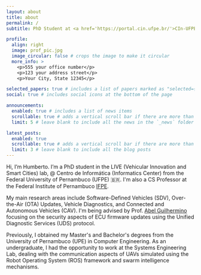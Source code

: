 ```yaml
---
layout: about
title: about
permalink: /
subtitle: PhD Student at <a href='https://portal.cin.ufpe.br/'>CIn-UFPE</a>.

profile:
  align: right
  image: prof_pic.jpg
  image_circular: false # crops the image to make it circular
  more_info: >
    <p>555 your office number</p>
    <p>123 your address street</p>
    <p>Your City, State 12345</p>

selected_papers: true # includes a list of papers marked as "selected={true}"
social: true # includes social icons at the bottom of the page

announcements:
  enabled: true # includes a list of news items
  scrollable: true # adds a vertical scroll bar if there are more than 3 news items
  limit: 5 # leave blank to include all the news in the `_news` folder

latest_posts:
  enabled: true
  scrollable: true # adds a vertical scroll bar if there are more than 3 new posts items
  limit: 3 # leave blank to include all the blog posts
---
```


Hi, I’m Humberto. I’m a PhD student in the LIVE (Vehicular Innovation and Smart Cities) lab, @ Centro de Informática (Informatics Center) from the Federal University of Pernambuco (UFPE) :brazil:. I'm also a CS Professor at the Federal Institute of Pernambuco <a href='[https://portal.cin.ufpe.br](https://portal.ifpe.edu.br/garanhuns/)/'>IFPE</a>.

My main research areas include Software-Defined Vehicles (SDV), Over-the-Air (OTA) Updates, Vehicle Diagnostics, and Connected and Autonomous Vehicles (CAV). I'm being advised by Prof. <a href='[[https://portal.cin.ufpe.br](https://portal.ifpe.edu.br/garanhuns/)](https://portal.cin.ufpe.br/staff/?alias=agsf)/'>Abel Guilhermino</a> focusing on the security aspects of ECU firmware updates using the Unified Diagnostic Services (UDS) protocol.

Previously, I obtained my Master's and Bachelor's degrees from the University of Pernambuco (UPE) in Computer Engineering. As an undergraduate, I had the opportunity to work at the Systems Engineering Lab, dealing with the communication aspects of UAVs simulated using the Robot Operating System (ROS) framework and swarm intelligence mechanisms.

